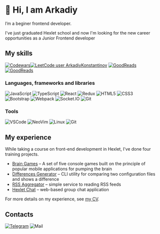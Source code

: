 # 👋 Hi, I am Arkadiy

I’m a beginer frontend developer.

I've just graduated Hexlet school and now I'm looking for the new career opportunities as a Junior Frontend developer

## My skills
[![Codewars](https://www.codewars.com/users/ArkadiyKonstantinov/badges/micro)](https://www.codewars.com/users/ArkadiyKonstantinov)[![LeetCode user ArkadiyKonstantinov](https://img.shields.io/badge/dynamic/json?style=flat&labelColor=black&color=%23ffa116&label=LeetCode&query=solvedOverTotal&url=https%3A%2F%2Fleetcode-badge.vercel.app%2Fapi%2Fusers%2FArkadiyKonstantinov&logo=leetcode&logoColor=yellow)](https://leetcode.com/ArkadiyKonstantinov/)
[![GoodReads](https://img.shields.io/badge/Read-f4f1ea?logo=GoodReads&logoColor=372213)](https://www.goodreads.com/review/list/163789058?shelf=read) [![GoodReads](https://img.shields.io/badge/CurrentlyReadind-f4f1ea?logo=GoodReads&logoColor=372213)](https://www.goodreads.com/review/list/163789058?shelf=currently-reading)

### Languages, frameworks and libraries

![JavaScript](https://img.shields.io/badge/javascript-%23323330.svg?style=for-the-badge&logo=javascript&logoColor=%23F7DF1E)
![TypeScript](https://img.shields.io/badge/typescript-%23007ACC.svg?style=for-the-badge&logo=typescript&logoColor=white)
![React](https://img.shields.io/badge/react-%2320232a.svg?style=for-the-badge&logo=react&logoColor=%2361DAFB)
![Redux](https://img.shields.io/badge/redux-%23593d88.svg?style=for-the-badge&logo=redux&logoColor=white)
![HTML5](https://img.shields.io/badge/html5-%23E34F26.svg?style=for-the-badge&logo=html5&logoColor=white)
![CSS3](https://img.shields.io/badge/css3-%231572B6.svg?style=for-the-badge&logo=css3&logoColor=white)
![Bootstrap](https://img.shields.io/badge/bootstrap-%23563D7C.svg?style=for-the-badge&logo=bootstrap&logoColor=white)
![Webpack](https://img.shields.io/badge/webpack-%238DD6F9.svg?style=for-the-badge&logo=webpack&logoColor=black)
![Socket.IO](https://img.shields.io/badge/Socket.IO-000000?style=for-the-badge&logo=Socket.IO)
![Git](https://img.shields.io/badge/git-%23F05033.svg?style=for-the-badge&logo=git&logoColor=white)

### Tools

![VSCode](https://img.shields.io/badge/VSCode-2c2c32?style=for-the-badge&logo=visualStudioCode&logoColor=007ACC)
![NeoVim](https://img.shields.io/badge/NeoVim-105fa4?style=for-the-badge&logo=NeoVim&logoColor=56913d)
![Linux](https://img.shields.io/badge/Linux-3c0a2a?style=for-the-badge&logo=Ubuntu&logoColor=e95420)
![Git](https://img.shields.io/badge/git-%23F05033.svg?style=for-the-badge&logo=git&logoColor=white)

## My experience

While taking a course on front-end development in Hexlet, I've done four training projects.
  
- [Brain Games](https://github.com/ArkadiyKonstantinov/Hexlet-fp1-Brain-Games) – A set of five console games built on the principle of popular mobile applications for pumping the brain
- [Differences Generator](https://github.com/ArkadiyKonstantinov/Hexlet-fp2-Differences-Generator) – CLI utility for comparing two configuration files and shows a difference
- [RSS Aggregator](https://github.com/ArkadiyKonstantinov/Hexlet-fp3-RSSAggregator) – simple service to reading RSS feeds
- [Hexlet Chat](https://github.com/ArkadiyKonstantinov/Hexlet-fp4-HexletChat) – web-based group chat application

For more details on my experience, see [my CV](https://cv.hexlet.io/resumes/2184).

## Contacts

[![Telegram](https://img.shields.io/badge/@arkConst-ffffff?style=social&logo=Telegram)](https://t.me/arkConst)
![Mail](https://img.shields.io/badge/arkadiykonst@outlook.com-ffffff?style=social&logo=gmail)


<!--
**ArkadiyKonstantinov/ArkadiyKonstantinov** is a ✨ _special_ ✨ repository because its `README.md` (this file) appears on your GitHub profile.

Here are some ideas to get you started:

- 🔭 I’m currently working on ...
- 🌱 I’m currently learning ...
- 👯 I’m looking to collaborate on ...
- 🤔 I’m looking for help with ...
- 💬 Ask me about ...
- 📫 How to reach me: ...
- 😄 Pronouns: ...
- ⚡ Fun fact: ...
-->
